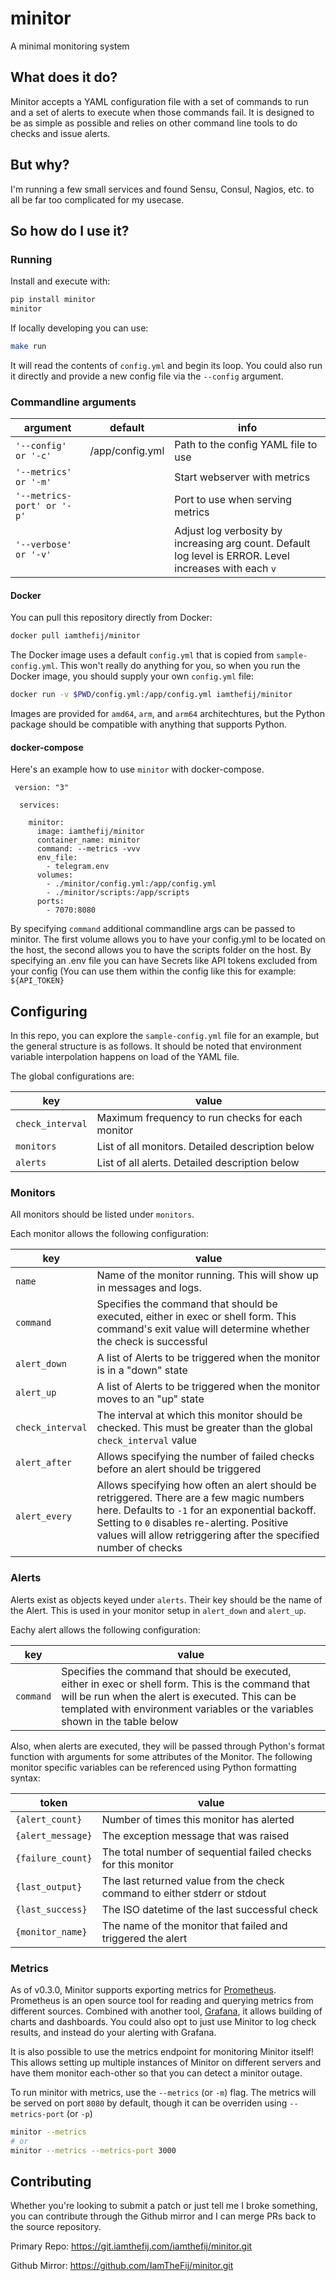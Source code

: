 # minitor

A minimal monitoring system

## What does it do?

Minitor accepts a YAML configuration file with a set of commands to run and a set of alerts to execute when those commands fail. It is designed to be as simple as possible and relies on other command line tools to do checks and issue alerts.

## But why?

I'm running a few small services and found Sensu, Consul, Nagios, etc. to all be far too complicated for my usecase.

## So how do I use it?

### Running

Install and execute with:

```bash
pip install minitor
minitor
```

If locally developing you can use:

```bash
make run
```

It will read the contents of `config.yml` and begin its loop. You could also run it directly and provide a new config file via the `--config` argument.

### Commandline arguments

|argument|default|info|
|---|---|---|
|`'--config' or '-c'`|/app/config.yml|Path to the config YAML file to use|
|`'--metrics' or '-m'`||Start webserver with metrics|
|`'--metrics-port' or '-p'`||Port to use when serving metrics|
|`'--verbose' or '-v'`||Adjust log verbosity by increasing arg count. Default log level is ERROR. Level increases with each `v`|

#### Docker

You can pull this repository directly from Docker:

```bash
docker pull iamthefij/minitor
```

The Docker image uses a default `config.yml` that is copied from `sample-config.yml`. This won't really do anything for you, so when you run the Docker image, you should supply your own `config.yml` file:

```bash
docker run -v $PWD/config.yml:/app/config.yml iamthefij/minitor
```

Images are provided for `amd64`, `arm`, and `arm64` architechtures, but the Python package should be compatible with anything that supports Python.

#### docker-compose

Here's an example how to use `minitor` with docker-compose.

```
 version: "3"

  services:

    minitor:
      image: iamthefij/minitor
      container_name: minitor
      command: --metrics -vvv
      env_file:
        - telegram.env
      volumes:
        - ./minitor/config.yml:/app/config.yml
        - ./minitor/scripts:/app/scripts
      ports:
        - 7070:8080
```

By specifying `command` additional commandline args can be passed to minitor. The first volume allows you to have your config.yml to be located on the host, the second allows you to have the scripts folder on the host. 
By specifying an .env file you can have Secrets like API tokens excluded from your config (You can use them within the config like this for example: `${API_TOKEN}`
 
## Configuring

In this repo, you can explore the `sample-config.yml` file for an example, but the general structure is as follows. It should be noted that environment variable interpolation happens on load of the YAML file.

The global configurations are:

|key|value|
|---|---|
|`check_interval`|Maximum frequency to run checks for each monitor|
|`monitors`|List of all monitors. Detailed description below|
|`alerts`|List of all alerts. Detailed description below|

### Monitors

All monitors should be listed under `monitors`.

Each monitor allows the following configuration:

|key|value|
|---|---|
|`name`|Name of the monitor running. This will show up in messages and logs.|
|`command`|Specifies the command that should be executed, either in exec or shell form. This command's exit value will determine whether the check is successful|
|`alert_down`|A list of Alerts to be triggered when the monitor is in a "down" state|
|`alert_up`|A list of Alerts to be triggered when the monitor moves to an "up" state|
|`check_interval`|The interval at which this monitor should be checked. This must be greater than the global `check_interval` value|
|`alert_after`|Allows specifying the number of failed checks before an alert should be triggered|
|`alert_every`|Allows specifying how often an alert should be retriggered. There are a few magic numbers here. Defaults to `-1` for an exponential backoff. Setting to `0` disables re-alerting. Positive values will allow retriggering after the specified number of checks|

### Alerts

Alerts exist as objects keyed under `alerts`. Their key should be the name of the Alert. This is used in your monitor setup in `alert_down` and `alert_up`.

Eachy alert allows the following configuration:

|key|value|
|---|---|
|`command`|Specifies the command that should be executed, either in exec or shell form. This is the command that will be run when the alert is executed. This can be templated with environment variables or the variables shown in the table below|

Also, when alerts are executed, they will be passed through Python's format function with arguments for some attributes of the Monitor. The following monitor specific variables can be referenced using Python formatting syntax:

|token|value|
|---|---|
|`{alert_count}`|Number of times this monitor has alerted|
|`{alert_message}`|The exception message that was raised|
|`{failure_count}`|The total number of sequential failed checks for this monitor|
|`{last_output}`|The last returned value from the check command to either stderr or stdout|
|`{last_success}`|The ISO datetime of the last successful check|
|`{monitor_name}`|The name of the monitor that failed and triggered the alert|

### Metrics

As of v0.3.0, Minitor supports exporting metrics for [Prometheus](https://prometheus.io/). Prometheus is an open source tool for reading and querying metrics from different sources. Combined with another tool, [Grafana](https://grafana.com/), it allows building of charts and dashboards. You could also opt to just use Minitor to log check results, and instead do your alerting with Grafana.

It is also possible to use the metrics endpoint for monitoring Minitor itself! This allows setting up multiple instances of Minitor on different servers and have them monitor each-other so that you can detect a minitor outage.

To run minitor with metrics, use the `--metrics` (or `-m`) flag. The metrics will be served on port `8080` by default, though it can be overriden using `--metrics-port` (or `-p`)

```bash
minitor --metrics
# or
minitor --metrics --metrics-port 3000
```

## Contributing

Whether you're looking to submit a patch or just tell me I broke something, you can contribute through the Github mirror and I can merge PRs back to the source repository.

Primary Repo: https://git.iamthefij.com/iamthefij/minitor.git

Github Mirror: https://github.com/IamTheFij/minitor.git
